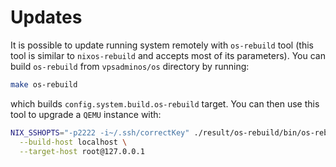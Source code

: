 # Updates

It is possible to update running system remotely with `os-rebuild` tool (this tool is similar to `nixos-rebuild`
and accepts most of its parameters). You can build `os-rebuild` from `vpsadminos/os` directory by running:

```bash
make os-rebuild
```

which builds `config.system.build.os-rebuild` target. You can then use this tool to upgrade a `QEMU` instance with:

```bash
NIX_SSHOPTS="-p2222 -i~/.ssh/correctKey" ./result/os-rebuild/bin/os-rebuild switch \
  --build-host localhost \
  --target-host root@127.0.0.1
```

